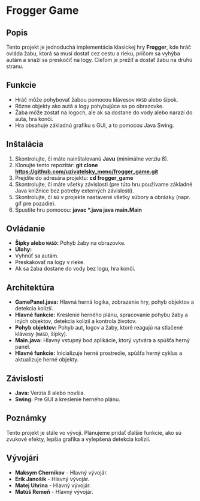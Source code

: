 # Frogger Game

## Popis
Tento projekt je jednoduchá implementácia klasickej hry **Frogger**, kde hráč ovláda žabu, ktorá sa musí dostať cez cestu a rieku, pričom sa vyhýba autám a snaží sa preskočiť na logy. Cieľom je prežiť a dostať žabu na druhú stranu.

## Funkcie
- Hráč môže pohybovať žabou pomocou klávesov `WASD` alebo šípok.
- Rôzne objekty ako autá a logy pohybujúce sa po obrazovke.
- Žaba môže zostať na logoch, ale ak sa dostane do vody alebo narazí do auta, hra končí.
- Hra obsahuje základnú grafiku s GUI, a to pomocou Java Swing.

## Inštalácia
1. Skontrolujte, či máte nainštalovanú **Javu** (minimálne verziu 8).
2. Klonujte tento repozitár:
   __git clone https://github.com/uzivatelsky_meno/frogger_game.git__
3. Prejdite do adresára projektu:
    __cd frogger_game__
4. Skontrolujte, či máte všetky závislosti (pre túto hru používame základné Java knižnice bez potreby externých závislostí).
5. Skontrolujte, či sú v projekte nastavené všetky súbory a obrázky (napr. gif pre pozadie).
6. Spustite hru pomocou:
   __javac *.java java main.Main__

## Ovládanie
- **Šípky alebo `WASD`:** Pohyb žaby na obrazovke.
- **Úlohy:**
- Vyhnúť sa autám.
- Preskakovať na logy v rieke.
- Ak sa žaba dostane do vody bez logu, hra končí.

## Architektúra
- **GamePanel.java:** Hlavná herná logika, zobrazenie hry, pohyb objektov a detekcia kolízií.
- **Hlavné funkcie:** Kreslenie herného plánu, spracovanie pohybu žaby a iných objektov, detekcia kolízií a kontrola životov.
- **Pohyb objektov:** Pohyb aut, logov a žaby, ktoré reagujú na stlačené klávesy (`WASD`, šípky).
- **Main.java:** Hlavný vstupný bod aplikácie, ktorý vytvára a spúšťa herný panel.
- **Hlavné funkcie:** Inicializuje herné prostredie, spúšťa herný cyklus a aktualizuje herné objekty.

## Závislosti
- **Java:** Verzia 8 alebo novšia.
- **Swing:** Pre GUI a kreslenie herného plánu.

## Poznámky
Tento projekt je stále vo vývoji. Plánujeme pridať ďalšie funkcie, ako sú zvukové efekty, lepšia grafika a vylepšená detekcia kolízií.

## Vývojári
- **Maksym Chernikov** - Hlavný vývojár.
- **Erik Janošik** - Hlavný vývojár.
- **Matej Uhrina** - Hlavný vývojár.
- **Matúš Remeň** - Hlavný vývojár.

